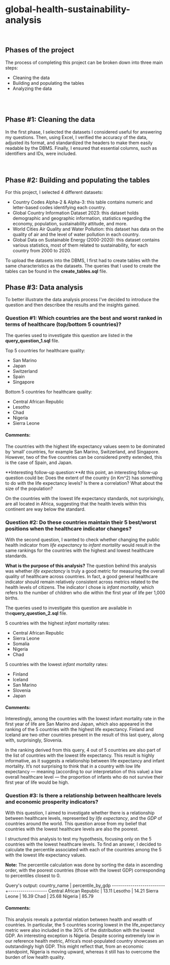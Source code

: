 # global-health-sustainability-analysis
<br/>

## Phases of the project
The process of completing this project can be broken down into three main steps:  
- Cleaning the data  
- Building and populating the tables  
- Analyzing the data

<br/>
<br/>

## Phase #1: Cleaning the data
In the first phase, I selected the datasets I considered useful for answering my questions. Then, using Excel, I verified the accuracy of the data, adjusted its format, and standardized the headers to make them easily readable by the DBMS. Finally, I ensured that essential columns, such as identifiers and IDs, were included.
<br/>
<br/>
<br/>
## Phase #2: Building and populating the tables
For this project, I selected 4 different datasets:
- Country Codes Alpha-2 & Alpha-3: this table contains numeric and letter-based codes identifying each country.
- Global Country Information Dataset 2023: this dataset holds demographic and geographic information, statistics regarding the economy, population, sustainability attitude, and more.
- World Cities Air Quality and Water Pollution: this dataset has data on the quality of air and the level of water pollution in each country.
- Global Data on Sustainable Energy (2000-2020): this dataset contains various statistics, most of them related to sustainability, for each country from 2000 to 2020.

To upload the datasets into the DBMS, I first had to create tables with the same characteristics as the datasets. The queries that I used to create the tables can be found in the **create_tables.sql** file.


## Phase #3: Data analysis
To better illustrate the data analysis process I've decided to introduce the question and then describee the results and the insights gained.

### Question #1: Which countries are the best and worst ranked in terms of healthcare (top/bottom 5 countries)?
The queries used to investigate this question are listed in the **query_question_1.sql** file.

Top 5 countries for healthcare quality:
- San Marino
- Japan
- Switzerland
- Spain
- Singapore

Bottom 5 countries for healthcare quality:
- Central African Republic
- Lesotho
- Chad
- Nigeria
- Sierra Leone 

#### Comments:
The countries with the highest life expectancy values seem to be dominated by ‘small’ countries, for example San Marino, Switzerland, and Singapore. However, two of the five countries can be considered pretty extended, this is the case of Spain, and Japan.

**Interesting follow-up question:**At this point, an interesting follow-up question could be: Does the extent of the country (in Km^2) has something to do with the life expectancy levels? Is there a correlation? What about the size of the population?

On the countries with the lowest life expectancy standards, not surprisingly, are all located in Africa, suggesting that the health levels within this continent are way below the standard. 


### Question #2: Do these countries maintain their 5 best/worst positions when the healthcare indicator changes?
With the second question, I wanted to check whether changing the public health indicator from _life expectancy_ to _infant mortality_ would result in the same rankings for the countries with the highest and lowest healthcare standards.

**What is the purpose of this analysis?** 
The question behind this analysis was whether _life expectancy_ is truly a good metric for measuring the overall quality of healthcare across countries. In fact, a good general healthcare indicator should remain relatively consistent across metrics related to the health levels of citizens. The indicator I chose is _infant mortality_, which refers to the number of children who die within the first year of life per 1,000 births.

The queries used to investigate this question are available in the**query_question_2.sql** file.

5 countries with the highest _infant mortality_ rates:
- Central African Republic
- Sierra Leone
- Somalia
- Nigeria
- Chad

5 countries with the lowest _infant mortality_ rates:
- Finland
- Iceland
- San Marino
- Slovenia 
- Japan

#### Comments:
Interestingly, among the countries with the lowest infant mortality rate in the first year of life are San Marino and Japan, which also appeared in the ranking of the 5 countries with the highest life expectancy. Finland and Iceland are two other countries present in the result of this last query, along with, surprisingly, Slovenia.

In the ranking derived from this query, 4 out of 5 countries are also part of the list of countries with the lowest life expectancy. This result is highly informative, as it suggests a relationship between life expectancy and infant mortality. It’s not surprising to think that in a country with low life expectancy — meaning (according to our interpretation of this value) a low overall healthcare level — the proportion of infants who do not survive their first year of life would be high.


### Question #3: Is there a relationship between healthcare levels and economic prosperity indicators?
With this question, I aimed to investigate whether there is a relationship between healthcare levels, represented by _life expectancy_, and the _GDP_ of countries around the world. This question arose from my belief that countries with the lowest healthcare levels are also the poorest.

I structured this analysis to test my hypothesis, focusing only on the 5 countries with the lowest healthcare levels. To find an answer, I decided to calculate the percentile associated with each of the countries among the 5 with the lowest life expectancy values.

**Note:** The percentile calculation was done by sorting the data in ascending order, with the poorest countries (those with the lowest GDP) corresponding to percentiles closest to 0.

Query's output:
       country_name       | percentile_by_gdp
--------------------------+-------------------
 Central African Republic |             13.11
 Lesotho                  |             14.21
 Sierra Leone             |             16.39
 Chad                     |             25.68
 Nigeria                  |             85.79

 #### Comments: 
This analysis reveals a potential relation between health and wealth of countries. In particular, the 5 countries scoring lowest in the life_expectancy metric were also included in the 30% of the distribution with the lowest GDP. An interesting exception is Nigeria. Despite scoring extremely low in our reference health metric, Africa’s most-populated country showcases an outstandingly high GDP. This might reflect that, from an economic standpoint, Nigeria is moving upward, whereas it still has to overcome the burden of low health quality.

